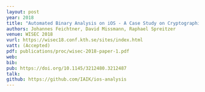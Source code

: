```yaml
---
layout: post
year: 2018
title: "Automated Binary Analysis on iOS - A Case Study on Cryptographic Misuse in iOS Applications"
authors: Johannes Feichtner, David Missmann, Raphael Spreitzer
venue: WISEC 2018
vurl: https://wisec18.conf.kth.se/sites/index.html
vatt: (Accepted)
pdf: publications/proc/wisec-2018-paper-1.pdf
web: 
bib: 
pub: https://doi.org/10.1145/3212480.3212487
talk: 
github: https://github.com/IAIK/ios-analysis
---
```


